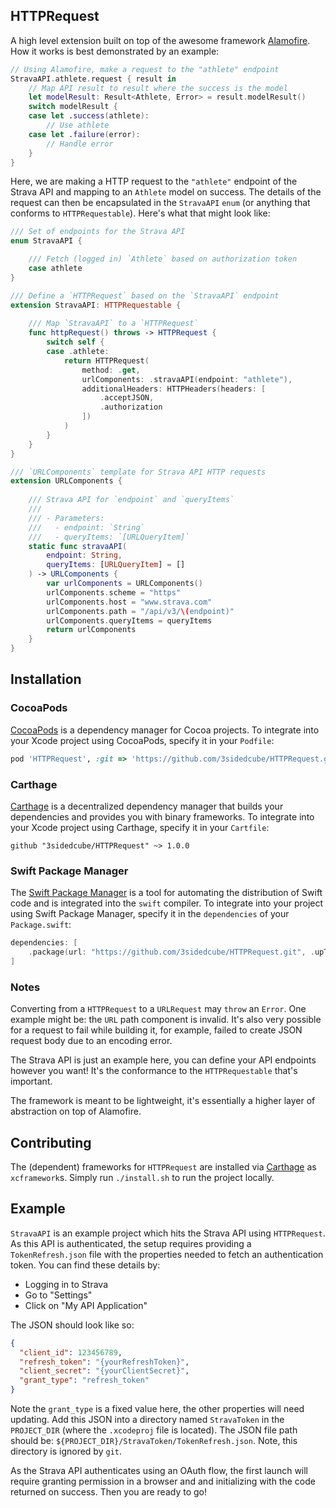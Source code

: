## HTTPRequest 

A high level extension built on top of the awesome framework [Alamofire](https://github.com/Alamofire/Alamofire).  
How it works is best demonstrated by an example:

```swift
// Using Alamofire, make a request to the "athlete" endpoint
StravaAPI.athlete.request { result in
    // Map API result to result where the success is the model
    let modelResult: Result<Athlete, Error> = result.modelResult()
    switch modelResult {
    case let .success(athlete):
        // Use athlete
    case let .failure(error):
        // Handle error
    }
}
```

Here, we are making a HTTP request to the `"athlete"` endpoint of the Strava API and mapping to an `Athlete` model on success.
The details of the request can then be encapsulated in the `StravaAPI` `enum` (or anything that conforms to `HTTPRequestable`).
Here's what that might look like:

```swift
/// Set of endpoints for the Strava API
enum StravaAPI {

    /// Fetch (logged in) `Athlete` based on authorization token
    case athlete
}

/// Define a `HTTPRequest` based on the `StravaAPI` endpoint
extension StravaAPI: HTTPRequestable {
    
    /// Map `StravaAPI` to a `HTTPRequest`
    func httpRequest() throws -> HTTPRequest {
        switch self {
        case .athlete:
            return HTTPRequest(
                method: .get,
                urlComponents: .stravaAPI(endpoint: "athlete"),
                additionalHeaders: HTTPHeaders(headers: [
                    .acceptJSON,
                    .authorization
                ])
            )
        }
    }
}

/// `URLComponents` template for Strava API HTTP requests
extension URLComponents {
    
    /// Strava API for `endpoint` and `queryItems`
    ///
    /// - Parameters:
    ///   - endpoint: `String`
    ///   - queryItems: `[URLQueryItem]`
    static func stravaAPI(
        endpoint: String,
        queryItems: [URLQueryItem] = []
    ) -> URLComponents {
        var urlComponents = URLComponents()
        urlComponents.scheme = "https"
        urlComponents.host = "www.strava.com"
        urlComponents.path = "/api/v3/\(endpoint)"
        urlComponents.queryItems = queryItems
        return urlComponents
    }
}
```

## Installation

### CocoaPods

[CocoaPods](https://cocoapods.org) is a dependency manager for Cocoa projects. To integrate into your Xcode project using CocoaPods, specify it in your `Podfile`:

```ruby
pod 'HTTPRequest', :git => 'https://github.com/3sidedcube/HTTPRequest.git', :tag ~> '1.0.0'
```

### Carthage

[Carthage](https://github.com/Carthage/Carthage) is a decentralized dependency manager that builds your dependencies and provides you with binary frameworks. To integrate into your Xcode project using Carthage, specify it in your `Cartfile`:

```ogdl
github "3sidedcube/HTTPRequest" ~> 1.0.0
```

### Swift Package Manager

The [Swift Package Manager](https://swift.org/package-manager/) is a tool for automating the distribution of Swift code and is integrated into the `swift` compiler. To integrate into your project using Swift Package Manager, specify it in the `dependencies` of your `Package.swift`:

```swift
dependencies: [
    .package(url: "https://github.com/3sidedcube/HTTPRequest.git", .upToNextMajor(from: "1.0.0"))
]
```

### Notes

Converting from a `HTTPRequest` to a `URLRequest` may `throw` an `Error`. One example might be: the `URL` path component is invalid.
It's also very possible for a request to fail while building it, for example, failed to create JSON request body due to an encoding error.

The Strava API is just an example here, you can define your API endpoints however you want! It's the conformance to the `HTTPRequestable` that's important.

The framework is meant to be lightweight, it's essentially a higher layer of abstraction on top of Alamofire.

## Contributing

The (dependent) frameworks for `HTTPRequest` are installed via [Carthage](https://github.com/Carthage/Carthage) as `xcframework`s.
Simply run `./install.sh` to run the project locally.

## Example

`StravaAPI` is an example project which hits the Strava API using `HTTPRequest`.
As this API is authenticated, the setup requires providing a `TokenRefresh.json` file with the properties needed to fetch an authentication token. 
You can find these details by:
- Logging in to Strava
- Go to "Settings"
- Click on "My API Application"

The JSON should look like so:
```json
{
  "client_id": 123456789,
  "refresh_token": "{yourRefreshToken}",
  "client_secret": "{yourClientSecret}",
  "grant_type": "refresh_token"
}
```
Note the `grant_type` is a fixed value here, the other properties will need updating.
Add this JSON  into a directory named `StravaToken` in the `PROJECT_DIR` (where the `.xcodeproj` file is located). 
The JSON file path should be: `${PROJECT_DIR}/StravaToken/TokenRefresh.json`.
Note, this directory is ignored by `git`.

As the Strava API authenticates using an OAuth flow, the first launch will require granting permission in a browser and and initializing with the code returned on success.
Then you are ready to go!
